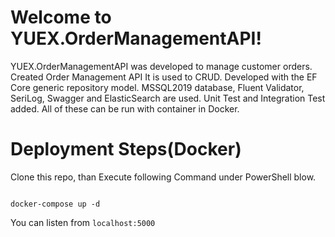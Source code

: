 # Welcome to YUEX.OrderManagementAPI!

YUEX.OrderManagementAPI was developed to manage customer orders. 
Created Order Management API It is used to CRUD. 
Developed with the EF Core generic repository model. 
MSSQL2019 database, Fluent Validator, SeriLog, Swagger and ElasticSearch are used. 
Unit Test and Integration Test added.
All of these can be run with container in Docker.


# Deployment Steps(Docker)

Clone this repo, than Execute following Command under PowerShell blow.
```

docker-compose up -d

```


You can  listen from ``` localhost:5000 ```

